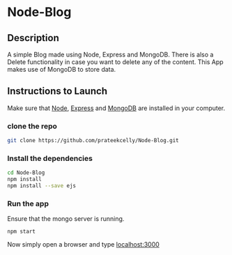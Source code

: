 # Node-Blog
## Description
A simple Blog made using Node, Express and MongoDB.
There is also a Delete functionality in case you want to delete any of the content.
This App makes use of MongoDB to store data.

## Instructions to Launch
Make sure that [Node](https://nodejs.org/en), [Express](https://expressjs.com/) and [MongoDB](https://www.mongodb.com/download-center#community) are installed in your computer.
### clone the repo
```bash
git clone https://github.com/prateekcelly/Node-Blog.git
```
### Install the dependencies
```bash
cd Node-Blog
npm install 
npm install --save ejs
```
### Run the app
Ensure that the mongo server is running.
```
npm start
```
Now simply open a browser and type [localhost:3000](http://localhost:3000) 
